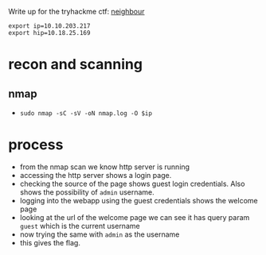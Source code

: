 Write up for the tryhackme ctf: [neighbour](https://tryhackme.com/room/neighbour)
```
export ip=10.10.203.217
export hip=10.18.25.169
```

# recon and scanning
## nmap
- `sudo nmap -sC -sV -oN nmap.log -O $ip`


# process
- from the nmap scan we know http server is running
- accessing the http server shows a login page.
- checking the source of the page shows guest login credentials. Also shows the possibility of `admin` username.
- logging into the webapp using the guest credentials shows the welcome page
- looking at the url of the welcome page we can see it has query param `guest` which is the current username
- now trying the same with `admin` as the username
- this gives the flag.
